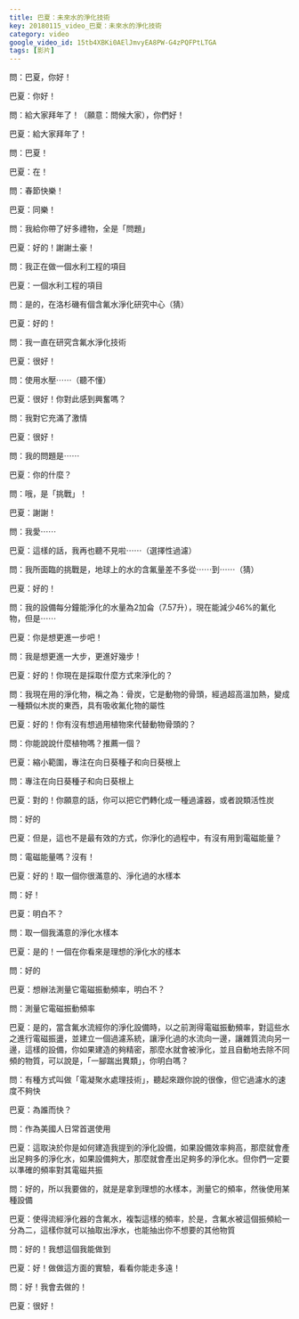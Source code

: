 ```yaml
---
title: 巴夏：未來水的淨化技術
key: 20180115_video_巴夏：未來水的淨化技術
category: video
google_video_id: 15tb4XBKi0AElJmvyEA8PW-G4zPQFPtLTGA
tags: [影片]
---
```


問：巴夏，你好！

巴夏：你好！

問：給大家拜年了！（願意：問候大家），你們好！

巴夏：給大家拜年了！

問：巴夏！

巴夏：在！

問：春節快樂！

巴夏：同樂！

問：我給你帶了好多禮物，全是「問題」

巴夏：好的！謝謝土豪！

問：我正在做一個水利工程的項目

巴夏：一個水利工程的項目

問：是的，在洛杉磯有個含氟水淨化研究中心（猜）

巴夏：好的！

問：我一直在研究含氟水淨化技術

巴夏：很好！

問：使用水壓⋯⋯（聽不懂）

巴夏：很好！你對此感到興奮嗎？

問：我對它充滿了激情

巴夏：很好！

問：我的問題是⋯⋯

巴夏：你的什麼？

問：哦，是「挑戰」！

巴夏：謝謝！

問：我愛⋯⋯

巴夏：這樣的話，我再也聽不見啦⋯⋯（選擇性過濾）

問：我所面臨的挑戰是，地球上的水的含氟量差不多從⋯⋯到⋯⋯（猜）

巴夏：好的！

問：我的設備每分鐘能淨化的水量為2加侖（7.57升），現在能減少46%的氟化物，但是⋯⋯

巴夏：你是想更進一步吧！

問：我是想更進一大步，更進好幾步！

巴夏：好的！你現在是採取什麼方式來淨化的？

問：我現在用的淨化物，稱之為：骨炭，它是動物的骨頭，經過超高溫加熱，變成一種類似木炭的東西，具有吸收氟化物的屬性

巴夏：好的！你有沒有想過用植物來代替動物骨頭的？

問：你能說說什麼植物嗎？推薦一個？

巴夏：縮小範圍，專注在向日葵種子和向日葵根上

問：專注在向日葵種子和向日葵根上

巴夏：對的！你願意的話，你可以把它們轉化成一種過濾器，或者說類活性炭

問：好的

巴夏：但是，這也不是最有效的方式，你淨化的過程中，有沒有用到電磁能量？

問：電磁能量嗎？沒有！

巴夏：好的！取一個你很滿意的、淨化過的水樣本

問：好！

巴夏：明白不？

問：取一個我滿意的淨化水樣本

巴夏：是的！一個在你看來是理想的淨化水的樣本

問：好的

巴夏：想辦法測量它電磁振動頻率，明白不？

問：測量它電磁振動頻率

巴夏：是的，當含氟水流經你的淨化設備時，以之前測得電磁振動頻率，對這些水之進行電磁振盪，並建立一個過濾系統，讓淨化過的水流向一邊，讓雜質流向另一邊，這樣的設備，你如果建造的夠精密，那麼水就會被淨化，並且自動地去除不同頻的物質，可以說是，「一腳踹出異類」，你明白嗎？

問：有種方式叫做「電凝聚水處理技術」，聽起來跟你說的很像，但它過濾水的速度不夠快

巴夏：為誰而快？

問：作為美國人日常首選使用

巴夏：這取決於你是如何建造我提到的淨化設備，如果設備效率夠高，那麼就會產出足夠多的淨化水，如果設備夠大，那麼就會產出足夠多的淨化水。但你們一定要以準確的頻率對其電磁共振

問：好的，所以我要做的，就是是拿到理想的水樣本，測量它的頻率，然後使用某種設備

巴夏：使得流經淨化器的含氟水，複製這樣的頻率，於是，含氟水被這個振頻給一分為二，這樣你就可以抽取出淨水，也能抽出你不想要的其他物質

問：好的！我想這個我能做到

巴夏：好！做做這方面的實驗，看看你能走多遠！

問：好！我會去做的！

巴夏：很好！
